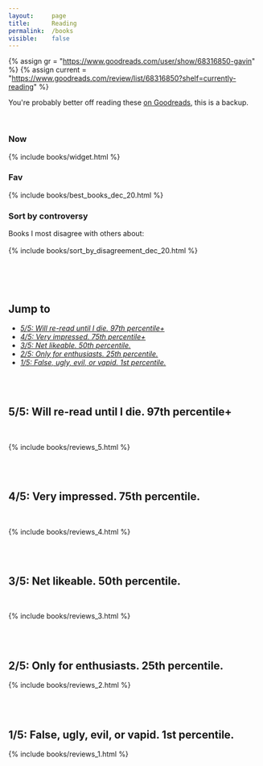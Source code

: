 ```yaml
---
layout:     page
title:      Reading
permalink:  /books
visible:    false
---
```


{%	assign gr = "https://www.goodreads.com/user/show/68316850-gavin"	%}
{%	assign current = "https://www.goodreads.com/review/list/68316850?shelf=currently-reading"	%}



<style>

	.short-column { width: 15%; }
	
	.long-column { width: 85%; }


	table {
    	border-collapse: collapse;
    	border-spacing: 0;
    	table-layout: fixed;
		width: 100%!important;
	}
	
	td {
		vertical-align: top;
    	padding: 8px; 
	}

	.rating {
		text-align: center;
		font-size: 22pt;
	}

	.best {
		border-spacing: 5;
	}

	th  {
		text-align: center!important;
	}

	h3:after {
		content: none;
	}

</style>

You're probably better off reading these <a href="https://www.goodreads.com/author/show/52864507.Gavin_Leech">on Goodreads</a>, this is a backup.

<br>

<div class="accordion">
	<h3>Now</h3>
	<div>
		{%	include books/widget.html	%}
	</div>
	<!--  -->
	<!--  -->
	<h3>Fav</h3>
	<div>
		{%	include books/best_books_dec_20.html	%}
	</div>
	<!--  -->
	<!--  -->
	<h3>Sort by controversy</h3>
	<div>
		Books I most disagree with others about:<br><br>
		{%	include books/sort_by_disagreement_dec_20.html	%}
	</div>
</div>

<br><br><br>


## Jump to

* _<a href="#five">5/5: Will re-read until I die. 97th percentile+</a>_
* _<a href="#four">4/5: Very impressed. 75th percentile+</a>_
* _<a href="#three">3/5: Net likeable. 50th percentile.</a>_
* _<a href="#two">2/5: Only for enthusiasts. 25th percentile.</a>_
* _<a href="#one">1/5: False, ugly, evil, or vapid. 1st percentile.</a>_

<br><br>

<a name="five"></a>

## 5/5: Will re-read until I die. 97th percentile+

<a name="five"></a>

<br>

{%	include books/reviews_5.html	%}



<a name="four"></a>
<br><br>

## 4/5: Very impressed. 75th percentile.

<br>

{%	include books/reviews_4.html	%}

<!-- </i></td></tr></i></i></i></td></tr></ul></td></tr></i></td></tr></i></td></tr></li></li></ul></i></blockquote></td></tr></div></div></blockquote></td></tr></i></blockquote></td></tr></li></li></ul></div></td></tr> -->

<a name="three"></a>
<br><br>

## 3/5: Net likeable. 50th percentile.

<br>

{%	include books/reviews_3.html	%}

<!-- </i></i></td></tr></i></blockquote></td></tr></span></i></blockquote></td></tr></blockquote></i></td></tr></i></i></i></td></tr></i></blockquote></td></tr></i></i></blockquote></td></tr></i></li></i></li></i></li></ul></i></blockquote></blockquote></td></tr></i></i></td></tr> -->


<a name="two"></a>
<br><br>

## 2/5: Only for enthusiasts. 25th percentile.

{%	include books/reviews_2.html	%}

<!-- </i></blockquote></td></tr></i></td></tr></blockquote></td></tr></i></blockquote></td></tr></I></blockquote></td></tr></i></td></tr> -->

<a name="one"></a>
<br><br>

## 1/5: False, ugly, evil, or vapid. 1st percentile.

{%	include books/reviews_1.html	%}

<br><br><br>